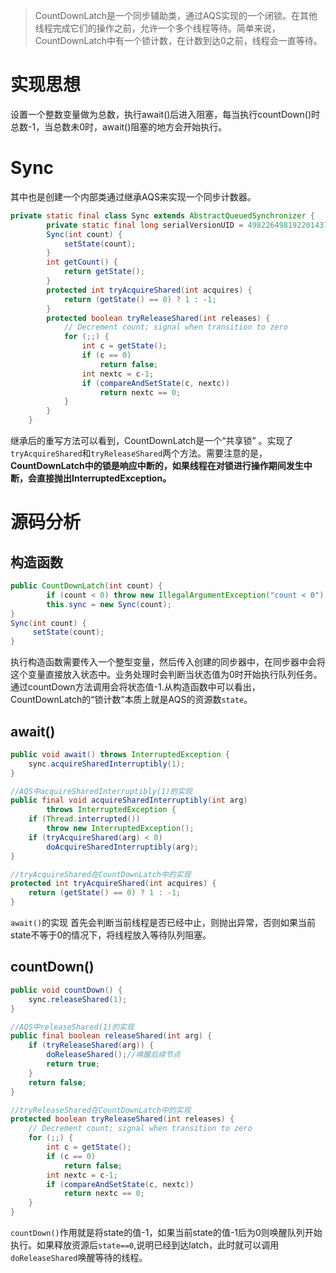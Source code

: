 > CountDownLatch是一个同步辅助类，通过AQS实现的一个闭锁。在其他线程完成它们的操作之前，允许一个多个线程等待。简单来说，CountDownLatch中有一个锁计数，在计数到达0之前，线程会一直等待。 

# 实现思想

设置一个整数变量做为总数，执行await()后进入阻塞，每当执行countDown()时总数-1，当总数未0时，await()阻塞的地方会开始执行。

# Sync

其中也是创建一个内部类通过继承AQS来实现一个同步计数器。

```java
private static final class Sync extends AbstractQueuedSynchronizer {
        private static final long serialVersionUID = 4982264981922014374L;
        Sync(int count) {
            setState(count);
        }
        int getCount() {
            return getState();
        }
        protected int tryAcquireShared(int acquires) {
            return (getState() == 0) ? 1 : -1;
        }
        protected boolean tryReleaseShared(int releases) {
            // Decrement count; signal when transition to zero
            for (;;) {
                int c = getState();
                if (c == 0)
                    return false;
                int nextc = c-1;
                if (compareAndSetState(c, nextc))
                    return nextc == 0;
            }
        }
    }
```

继承后的重写方法可以看到，CountDownLatch是一个“共享锁” 。实现了`tryAcquireShared`和`tryReleaseShared`两个方法。需要注意的是，**CountDownLatch中的锁是响应中断的，如果线程在对锁进行操作期间发生中断，会直接抛出InterruptedException。** 

# 源码分析

## 构造函数

```java
public CountDownLatch(int count) {
        if (count < 0) throw new IllegalArgumentException("count < 0");
        this.sync = new Sync(count);
}
Sync(int count) {
     setState(count);
}
```

执行构造函数需要传入一个整型变量，然后传入创建的同步器中，在同步器中会将这个变量直接放入状态中。业务处理时会判断当状态值为0时开始执行队列任务。通过countDown方法调用会将状态值-1.从构造函数中可以看出，CountDownLatch的“锁计数”本质上就是AQS的资源数`state`。 

## await()

```java
public void await() throws InterruptedException {
    sync.acquireSharedInterruptibly(1);
}

//AQS中acquireSharedInterruptibly(1)的实现
public final void acquireSharedInterruptibly(int arg)
        throws InterruptedException {
    if (Thread.interrupted())
        throw new InterruptedException();
    if (tryAcquireShared(arg) < 0)
        doAcquireSharedInterruptibly(arg);
}

//tryAcquireShared在CountDownLatch中的实现
protected int tryAcquireShared(int acquires) {
    return (getState() == 0) ? 1 : -1;
}
```

`await()`的实现 首先会判断当前线程是否已经中止，则抛出异常，否则如果当前state不等于0的情况下，将线程放入等待队列阻塞。 

## countDown()

```java
public void countDown() {
    sync.releaseShared(1);
}

//AQS中releaseShared(1)的实现
public final boolean releaseShared(int arg) {
    if (tryReleaseShared(arg)) {
        doReleaseShared();//唤醒后续节点
        return true;
    }
    return false;
}

//tryReleaseShared在CountDownLatch中的实现
protected boolean tryReleaseShared(int releases) {
    // Decrement count; signal when transition to zero
    for (;;) {
        int c = getState();
        if (c == 0)
            return false;
        int nextc = c-1;
        if (compareAndSetState(c, nextc))
            return nextc == 0;
    }
}
```

`countDown()`作用就是将state的值-1，如果当前state的值-1后为0则唤醒队列开始执行。如果释放资源后`state==0`,说明已经到达latch，此时就可以调用`doReleaseShared`唤醒等待的线程。 